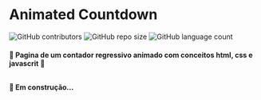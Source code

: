 # Animated Countdown  

![GitHub contributors](https://img.shields.io/github/contributors/DaniloCalegaro/animated-countdown)
![GitHub repo size](https://img.shields.io/github/repo-size/DaniloCalegaro/animated-countdown)
![GitHub language count](https://img.shields.io/github/languages/count/DaniloCalegaro/animated-countdown)

<h4> 
	🚧  Pagina de um contador regressivo animado com conceitos html, css e javascrit 🚧
  <br>
  <br>

  🚀 Em construção...  
</h4>